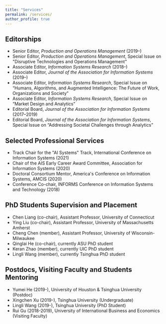 ```yaml
---
title: "Services"
permalink: /services/
author_profile: true
---
```


## Editorships

- Senior Editor, *Production and Operations Management* (2019–)
- Senior Editor, *Production and Operations Management*, Special Issue on "Disruptive Technologies and Operations Management"
- Associate Editor, *Information Systems Research* (2018–)
- Associate Editor, *Journal of the Association for Information Systems* (2019–)
- Associate Editor, *Information Systems Research*, Special Issue on “Humans, Algorithms, and Augmented Intelligence: The Future of Work, Organizations and Society”
- Associate Editor, *Information Systems Research*, Special Issue on “Market Design and Analytics”
- Editorial Board, *Journal of the Association for Information Systems* (2017–2019)
- Editorial Board, *Journal of the Association for Information Systems*, Special Issue on “Addressing Societal Challenges through Analytics”

## Selected Professional Services

- Track Chair for the "AI Systems" Track, International Conference on Information Systems (2021)
- Chair of the AIS Early Career Award Committee, Association for Information Systems (2020)
- Doctoral Consortium Mentor, America's Conference on Information Systems, AMCIS (2020)
- Conference Co-chair, INFORMS Conference on Information Systems and Technology (2018)
 
<!-- <hr style="clear:both;visibility: hidden;" />   -->

## PhD Students Supervision and Placement

- Chen Liang (co-chair), Assistant Professor, University of Connecticut
- Ying Liu (co-chair), Assistant Professor, University of Massachusetts Amherst
- Cheng Chen (member), Assistant Professor, University of Wisconsin-Milwaukee
- Qinglai He (co-chair), currently ASU PhD student
- Keran Zhao (member), currently UIC PhD student
- Lingli Wang (member), currently Tsinghua PhD student

## Postdocs, Visiting Faculty and Students Mentoring

- Yumei He (2019-), University of Houston & Tsinghua University (Postdoc)
- Xingchen Xu (2019-), Tsinghua University (Undergraduate)
- Lingli Wang (2019-), Tsinghua University (PhD Student)
- Rui Gu (2018-2019), University of International Business and Economics (Visiting Faculty)
